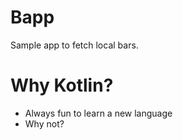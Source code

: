 # Bapp

Sample app to fetch local bars.

# Why Kotlin?
- Always fun to learn a new language
- Why not?

